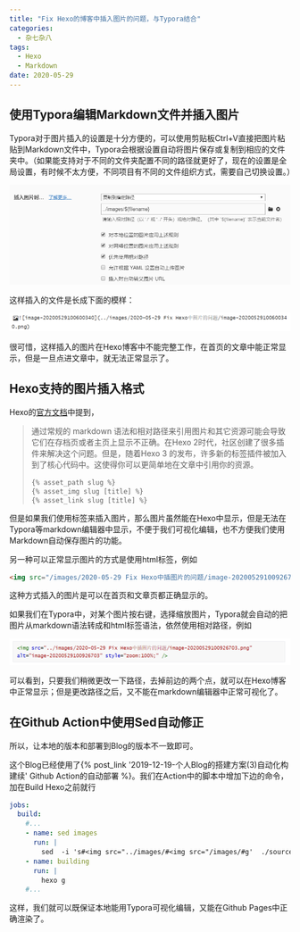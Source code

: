 ```yaml
---
title: "Fix Hexo的博客中插入图片的问题，与Typora结合"
categories:
  - 杂七杂八
tags:
  - Hexo
  - Markdown
date: 2020-05-29
---
```




## 使用Typora编辑Markdown文件并插入图片

Typora对于图片插入的设置是十分方便的，可以使用剪贴板Ctrl+V直接把图片粘贴到Markdown文件中，Typora会根据设置自动将图片保存或复制到相应的文件夹中。（如果能支持对于不同的文件夹配置不同的路径就更好了，现在的设置是全局设置，有时候不太方便，不同项目有不同的文件组织方式，需要自己切换设置。）

<img src="../images/2020-05-29-FixHexo中插图片的问题/image-20200529100600340.png" alt="image-20200529100600340" style="zoom:100%;" />

<!-- more -->

这样插入的文件是长成下面的模样：

<img src="../images/2020-05-29-FixHexo中插图片的问题/image-20200529100926703.png" alt="image-20200529100926703" style="zoom:100%;" />

很可惜，这样插入的图片在Hexo博客中不能完整工作，在首页的文章中能正常显示，但是一旦点进文章中，就无法正常显示了。



## Hexo支持的图片插入格式

Hexo的[官方文档](https://hexo.io/zh-cn/docs/asset-folders.html)中提到，

> 通过常规的 markdown 语法和相对路径来引用图片和其它资源可能会导致它们在存档页或者主页上显示不正确。在Hexo 2时代，社区创建了很多插件来解决这个问题。但是，随着Hexo 3 的发布，许多新的标签插件被加入到了核心代码中。这使得你可以更简单地在文章中引用你的资源。
>
> ```
> {% asset_path slug %}
> {% asset_img slug [title] %}
> {% asset_link slug [title] %}
> ```

但是如果我们使用标签来插入图片，那么图片虽然能在Hexo中显示，但是无法在Typora等markdown编辑器中显示，不便于我们可视化编辑，也不方便我们使用Markdown自动保存图片的功能。

另一种可以正常显示图片的方式是使用html标签，例如

```html
<img src="/images/2020-05-29 Fix Hexo中插图片的问题/image-20200529100926703.png" alt="image-20200529100926703" style="zoom:100%;" />
```

这种方式插入的图片是可以在首页和文章页都正确显示的。



如果我们在Typora中，对某个图片按右键，选择缩放图片，Typora就会自动的把图片从markdown语法转成和html标签语法，依然使用相对路径，例如

<img src="../images/2020-05-29-FixHexo中插图片的问题/image-20200529104216661.png" alt="image-20200529104216661" style="zoom:100%;" />

可以看到，只要我们稍微更改一下路径，去掉前边的两个点，就可以在Hexo博客中正常显示；但是更改路径之后，又不能在markdown编辑器中正常可视化了。



## 在Github Action中使用Sed自动修正

所以，让本地的版本和部署到Blog的版本不一致即可。

这个Blog已经使用了{% post_link '2019-12-19-个人Blog的搭建方案(3)自动化构建续' Github Action的自动部署 %}。我们在Action中的脚本中增加下边的命令，加在Build Hexo之前就行

```yaml
jobs:
  build:
    #...
    - name: sed images
      run: |
        sed  -i 's#<img src="../images/#<img src="/images/#g'  ./source/_posts/*.md
    - name: building
      run: |
        hexo g
    #...
```

这样，我们就可以既保证本地能用Typora可视化编辑，又能在Github Pages中正确渲染了。

